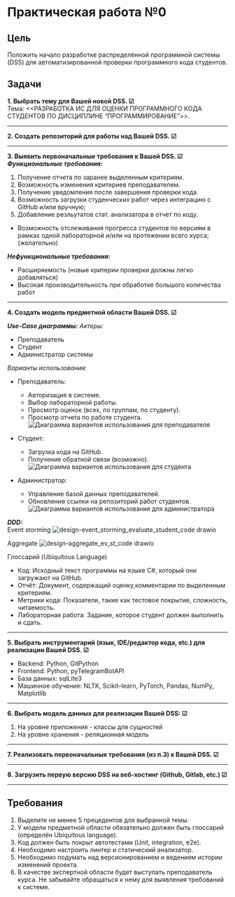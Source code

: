 # Практическая работа №0
## Цель
Положить начало разработке распределённой программной системы (DSS) для автоматизированной проверки программного кода студентов.

## Задачи
**1. Выбрать тему для Вашей новой DSS. &#x2611;**  
Тема: <<РАЗРАБОТКА ИС ДЛЯ ОЦЕНКИ ПРОГРАММНОГО КОДА СТУДЕНТОВ ПО ДИСЦИПЛИНЕ “ПРОГРАММИРОВАНИЕ”>>.  

---

**2. Создать репозиторий для работы над Вашей DSS. &#x2611;**    

---

**3. Выявить первоначальные требования к Вашей DSS. &#x2611;**  
**_Функциональные требования:_**
1. Получение отчета по заранее выделенным критериям.
2. Возможность изменения критериев преподавателем.
3. Получение уведомления после завершения проверки кода.
4. Возможность загрузки студенческих работ через интеграцию с GitHub и/или вручную;
5. Добавление резльутатов стат. анализатора в отчет по коду.   
* Возможность отслеживания прогресса студентов по версиям в рамках одной лабораторной и/или на протяжении всего курса;
(желательно)

**_Нефункциональные требования:_**
* Расширяемость (новые критерии проверки должны легко добавляться)
* Высокая производительность при обработке большого количества работ

 ---

**4. Создать модель предметной области Вашей DSS. &#x2611;**  

_**Use-Case диаграммы:**_
_Актеры:_
- Преподаватель
- Студент
- Администратор системы

_Варианты использования:_
- Преподаватель:
  - Авторизация в системе.
  - Выбор лабораторной работы.
  - Просмотр оценок (всех, по группам, по студенту).
  - Просмотр отчета по работе студента.   
![Диаграмма вариантов использования для преподавателя](https://github.com/user-attachments/assets/e60eca52-30f0-4838-bce3-81863898cf75)

- Студент:
  - Загрузка кода на GitHub.
  - Получение обратной связи (возможно).   
![Диаграмма вариантов использования для студента](https://github.com/user-attachments/assets/a5b299a0-5c26-4f49-bdf3-4c222f1c2525)
  
- Администратор:
  - Управление базой данных преподавателей.
  - Обновление ссылки на репозиторий работ студентов.   
![Диаграмма вариантов использования  для администратора](https://github.com/user-attachments/assets/c209cdf5-6034-4ba0-ac1d-590abfb6fbc0)

_**DDD:**_  
Event storming 
![design-event_storming_evaluate_student_code drawio](https://github.com/user-attachments/assets/2fae0a22-9169-4fc0-b4f1-ae4e9595e1f7)

Aggregate
![design-aggregate_ev_st_code drawio](https://github.com/user-attachments/assets/2c9f9384-9c4b-4334-937b-5cda734c0d58)
      
Глоссарий (Ubiquitous Language)
- Код: Исходный текст программы на языке C#, который они загружают на GitHub.
- Отчёт: Документ, содержащий оценку,комментарии по выделенным критериям.
- Метрики кода: Показатели, такие как тестовое покрытие, сложность, читаемость.
- Лабораторная работа: Задание, которое студент должен выполнить и сдать.

---

**5. Выбрать инструментарий (язык, IDE/редактор кода, etc.) для реализации Вашей DSS. &#x2611;**  
- Backend: Python, GitPython
- Frontend: Python, pyTelegramBotAPI 
- База данных: sqlLite3
- Машинное обучение: NLTK, Scikit–learn, PyTorch, Pandas, NumPy, Matplotlib

---

**6. Выбрать модель данных для реализации Вашей DSS: &#x2611;**  
   1. На уровне приложения - классы для сущностей
   2. На уровне хранения - реляционная модель

---

**7. Реализовать первоначальные требования (из п.3) к Вашей DSS. &#x2611;**  

---

**8. Загрузить первую версию DSS на веб-хостинг (Github, Gitlab, etc.) &#x2611;**  

---

## Требования
1. Выделите не менее 5 прецедентов для выбранной темы.
2. У модели предметной области обязательно должен быть глоссарий (определён Ubiquitous language).
3. Код должен быть покрыт автотестами (Unit, integration, e2e).
4. Необходимо настроить линтер и статический анализатор.
5. Необходимо подумать над версионированием и ведением истории изменений проекта.
6. В качестве экспертной области будет выступать преподаватель курса. Не забывайте обращаться к нему для выявления требований к системе.
